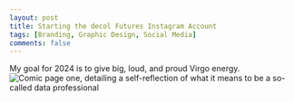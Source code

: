 ```yaml
---
layout: post
title: Starting the decol Futures Instagram Account
tags: [Branding, Graphic Design, Social Media]
comments: false
---
```

My goal for 2024 is to give big, loud, and proud Virgo energy.
![Comic page one, detailing a self-reflection of what it means to be a so-called data professional](https://drei558.github.io/assets/img/ReflectionsComic_pg1.png)
